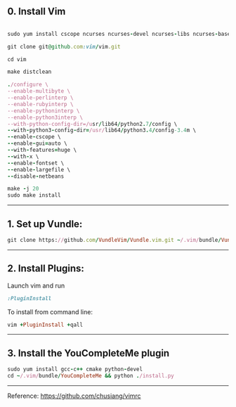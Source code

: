 ## 0. Install Vim
```ruby

sudo yum install cscope ncurses ncurses-devel ncurses-libs ncurses-base python-libs ruby-devel python34 python34-pip python-devel python3-devel python34-devel

git clone git@github.com:vim/vim.git

cd vim

make distclean

./configure \
--enable-multibyte \
--enable-perlinterp \
--enable-rubyinterp \
--enable-pythoninterp \
--enable-python3interp \
--with-python-config-dir=/usr/lib64/python2.7/config \
--with-python3-config-dir=/usr/lib64/python3.4/config-3.4m \
--enable-cscope \
--enable-gui=auto \
--with-features=huge \
--with-x \
--enable-fontset \
--enable-largefile \
--disable-netbeans

make -j 20
sudo make install
```
----
## 1. Set up Vundle:
```ruby
git clone https://github.com/VundleVim/Vundle.vim.git ~/.vim/bundle/Vundle.vim
```
----
## 2. Install Plugins:

Launch vim and run 
```ruby
:PluginInstall
```
To install from command line: 
```ruby
vim +PluginInstall +qall
```
----
## 3. Install the YouCompleteMe plugin
```ruby
sudo yum install gcc-c++ cmake python-devel
cd ~/.vim/bundle/YouCompleteMe && python ./install.py
```

----
Reference:
https://github.com/chusiang/vimrc
